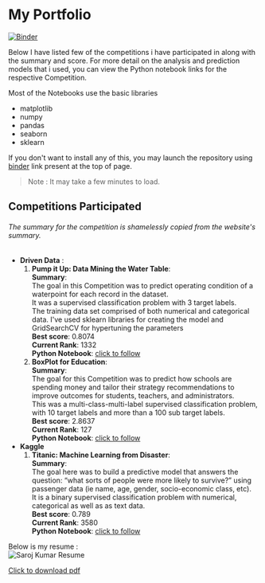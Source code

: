 # My Portfolio
[![Binder](https://mybinder.org/badge_logo.svg)](https://mybinder.org/v2/gh/Saroj-kr/Portfolio/master)   

Below I have listed few of the competitions i have participated in along with the summary and score.
For more detail on the analysis and prediction models that i used, you can view the Python notebook links for the respective Competition.

Most of the Notebooks use the basic libraries
* matplotlib
* numpy
* pandas
* seaborn
* sklearn

If you don't want to install any of this, you may launch the repository using [binder](https://mybinder.org/) link present at the top of page.
>Note : It may take a few minutes to load.

## Competitions Participated 
###### The summary for the competition is shamelessly copied from the website's summary.

* **Driven Data** :
  1. **Pump it Up: Data Mining the Water Table**:  
  **Summary**:  
  The goal in this Competition was to predict operating condition of a waterpoint for each record in the dataset.   
  It was a supervised classification problem with 3 target labels.   
  The training data set comprised of both numerical and categorical data. I've used sklearn libraries for creating the model and GridSearchCV for hypertuning the parameters  
  **Best score**: 0.8074  
  **Current Rank**: 1332  
  **Python Notebook**: [click to follow](https://github.com/Saroj-kr/Portfolio/blob/master/PumpItUp_EDAandPredictionModel.ipynb)
  1. **BoxPlot for Education**:  
  **Summary**:  
  The goal for this Competition was to predict how schools are spending money and tailor their strategy recommendations to improve outcomes for students, teachers, and administrators.  
  This was a multi-class-multi-label supervised classification problem, with 10 target labels and more than a 100 sub target labels.   
  **Best score**: 2.8637  
  **Current Rank**: 127  
  **Python Notebook**: [click to follow](https://github.com/Saroj-kr/Portfolio/blob/master/BoxPlots_EDAandPredictionModel.ipynb)
* **Kaggle**
  1. **Titanic: Machine Learning from Disaster**:  
   **Summary**:  
   The goal here was to build a predictive model that answers the question: “what sorts of people were more likely to survive?” using passenger data (ie name, age, gender, socio-economic class, etc).   
   It is a binary supervised classification problem with numerical, categorical as well as as text data.   
   **Best score**: 0.789  
   **Current Rank**: 3580  
   **Python Notebook**: [click to follow](https://www.kaggle.com/sarojkr/titanic-dataset-eda-and-prediction-models)

Below is my resume :  
![Saroj Kumar Resume](https://sd5tua.by.files.1drv.com/y4moHDnc-cu5I7p--RdcGfNF9Wk7947jTfWRdLP0E_FiJhnjQVPdfkRzajsV-7FIUqRi6xSM3a_1DXcOkOZ4IFcTySyV2OL1IHRt4ye8c1tzeux3cN7p0oKJysv04gFfDoaqi4Jz2vso9TgVplQ0bNAiY5bCAYHunKA4uHdptpaTs-vIfLOEvhmlnpJD7mJ3gX6zUtsWHf1XqzHh22HZHuQ3Q?width=691&height=903&cropmode=none "Saroj Kumar Resume")

[Click to download pdf](https://1drv.ms/b/s!AiqsARXxZ2F6iy2ViKAKjQn8oIiq?e=9ZuJOQ)
